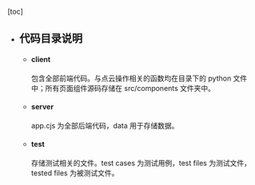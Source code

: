 [toc]
- ## 代码目录说明
   - #### client 
       包含全部前端代码。与点云操作相关的函数均在目录下的 python 文件中；所有页面组件源码存储在 src/components 文件夹中。
   - #### server
       app.cjs 为全部后端代码，data 用于存储数据。
   - #### test
       存储测试相关的文件。test cases 为测试用例，test files 为测试文件，tested files 为被测试文件。


